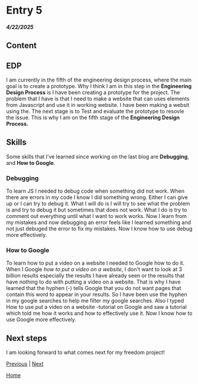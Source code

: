 # Entry 5
##### 4/22/2025

## Content 


## EDP
I am currently in the fifth of the engineering design process, where the main goal is to create a prototype. Why I think I am in this step in the **Engineering Design Process** is I have been creating a prototype for the project. The problem that I have is that I need to make a website that can uses elements from Javascript and use it in working website. I have been making a websit using the. The next stage is to Test and evaluate the prototype to resovle the issue. This is why I am on the fifth stage of the **Engineering Design Process.**

## Skills
Some skills that I’ve learned since working on the last blog are **Debugging**, and **How to Google**.

### Debugging
To learn JS I needed to debug code when something did not work. When there are errors in my code I know I did something wrong. Either I can give up or I can try to debug it. What I will do is I will try to see what the problem is and try to debug it but sometimes that does not work. What I do is try to comment out everything until what I want to work works. Now I learn from my mistakes and now debugging an error feels like I learned something and not just debuged the error to fix my mistakes. Now I know how to use debug more effectively.

### How to Google
To learn how to put a video on a website I needed to Google how to do it. When I Google _how to put a video on a website_, I don't want to look at 3 billion results especially the results I have already seen or the results that have nothing to do with putting a video on a website. That is why I have learned that the hyphen (-) tells Google that you do not want pages that contain this word to appear in your results. So I have been use the hyphen in my google searches to help me filter my google searches. Also I typed How to use put a video on a website -tutorial on Google and saw a tutorial which told me how it works and how to effectively use it. Now I know how to use Google more effectively.

## Next steps
I am looking forward to what comes next for my freedom project!

[Previous](entry04.md) | [Next](entry06.md)

[Home](../README.md)
